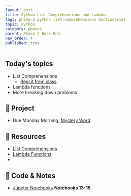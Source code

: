 ```yaml
---
layout: post
title: Python List Comprehensions and Lambdas
tags: phase-2 python list-comprehensions dictionaries
topic: Python
category: phase2
parent: Phase 2 Back End
nav_order: 4
published: true
---
```


## Today's topics

- List Comprehensions
  - [Repl.it from class](https://replit.com/@rlconley/LambdaAndListComp)
- Lambda functions
- More breaking down problems

## 🎯 Project

- Due Monday Morning, [Mystery Word](https://classroom.github.com/a/A0jac1m5) 


## 🔖 Resources

- [List Comprehensions](https://www.pythonforbeginners.com/basics/list-comprehensions-in-python)
- [Lambda Functions](https://realpython.com/python-lambda/)
-

## 🦉 Code & Notes

- [Jupyter Notebooks](https://github.com/Momentum-Team-20/python-notebooks) **Notebooks 13-15**


